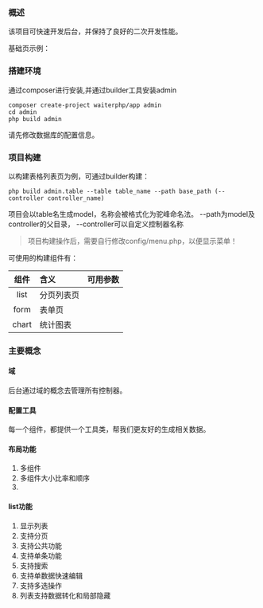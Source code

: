 ### 概述
该项目可快速开发后台，并保持了良好的二次开发性能。

基础页示例：



### 搭建环境

通过composer进行安装,并通过builder工具安装admin
```$xslt
composer create-project waiterphp/app admin
cd admin
php build admin
```
请先修改数据库的配置信息。



### 项目构建
以构建表格列表页为例，可通过builder构建：

```
php build admin.table --table table_name --path base_path (--controller controller_name)
```
项目会以table名生成model，名称会被格式化为驼峰命名法。
--path为model及controller的父目录，
--controller可以自定义控制器名称

> 项目构建操作后，需要自行修改config/menu.php，以便显示菜单！

可使用的构建组件有：

|组件|含义|可用参数|
|:--:|:--|:--|
|list|分页列表页||
|form|表单页||
|chart|统计图表||

### 主要概念

#### 域
后台通过域的概念去管理所有控制器。

#### 配置工具
每一个组件，都提供一个工具类，帮我们更友好的生成相关数据。

#### 布局功能
1. 多组件
2. 多组件大小比率和顺序
3. 

#### list功能
1. 显示列表
2. 支持分页
3. 支持公共功能
4. 支持单条功能
5. 支持搜索
6. 支持单数据快速编辑
7. 支持多选操作
8. 列表支持数据转化和局部隐藏

### 



